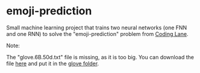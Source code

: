 # emoji-prediction
Small machine learning project that trains two neural networks (one FNN and one RNN) to solve the "emoji-prediction" problem from [Coding Lane](https://github.com/Coding-Lane/Emojify-Text).

Note:

The "glove.6B.50d.txt" file is missing, as it is too big. You can download the file [here](https://nlp.stanford.edu/projects/glove/) and put it in the [glove folder](emoji_prediction/resources/glove).

